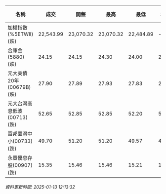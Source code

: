 | 名稱 | 成交 | 開盤 | 最高 | 最低 | 均價 | 成交金額(億) | 昨收 | 漲跌幅 | 漲跌 | 總量 | 昨量 | 振幅 |
| -------- | -------- | -------- | -------- |-------- | -------- | -------- |-------- |-------- |-------- | -------- | -------- |-------- |
|加權指數(%5ETWII) (跌)|22,543.99|23,070.32|23,070.32|22,484.89|-|3,270.14|23,011.86|2.03%|467.87|5,977,159|0|2.54%|
|合庫金(5880) (跌)|24.15|24.15|24.30|24.00|24.09|2.79|24.25|0.41%|0.10|11,593|11,924|1.24%|
|元大美債20年(00679B) (跌)|27.90|27.89|27.93|27.83|27.87|14.75|27.95|0.18%|0.05|52,893|42,336|0.36%|
|元大台灣高息低波(00713) (跌)|52.65|52.85|52.85|52.20|52.47|6.58|52.85|0.38%|0.20|12,548|12,312|1.23%|
|富邦臺灣中小(00733) (跌)|49.70|51.20|51.20|49.57|49.95|1.03|51.15|2.83%|1.45|2,056|823|3.19%|
|永豐優息存股(00907) (跌)|15.35|15.46|15.46|15.21|15.31|0.314|15.47|0.78%|0.12|2,052|3,048|1.62%|
###### 資料更新時間: 2025-01-13 12:13:32